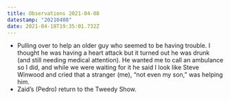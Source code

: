 ```yaml
---
title: Observations 2021-04-08
datestamp: "20210408"
date: 2021-04-18T19:35:01.732Z
---
```

- Pulling over to help an older guy who seemed to be having trouble. I thought he was having a heart attack but it turned out he was drunk (and still needing medical attention). He wanted me to call an ambulance so I did, and while we were waiting for it he said I look like Steve Winwood and cried that a stranger (me), “not even my son,” was helping him.
- Zaid’s (Pedro) return to the Tweedy Show.